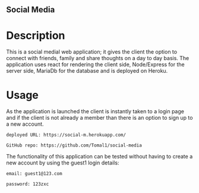 ## Social Media

# Description

This is a social medial web application; it gives the client the option to connect with friends, family and share thoughts on a day to day basis.
The application uses react for rendering the client side, Node/Express for the server side, MariaDb for the database and is deployed on Heroku.

# Usage

As the application is launched the client is instantly taken to a login page and if the client is not already a member than there is an option to sign up to a new account.

    deployed URL: https://social-m.herokuapp.com/

    GitHub repo: https://github.com/Tomal1/social-media

The functionality of this application can be tested without having to create a new account by using the guest1 login details:

    email: guest1@123.com

    password: 123zxc